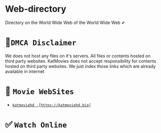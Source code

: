 # Web-directory
 Directory on the World Wide Web of the World Wide Web ✔

#  🚩`DMCA Disclaimer`
We does not host any files on it's servers. All files or contents hosted on third party websites. KatMovies does not accept responsibility for contents hosted on third party websites. We just index those links which are already available in internet

# 🧭 `Movie WebSites`
-   [`katmoviehd -[https://katmoviehd.bio]`](https://katmoviehd.bio)

# ✅ `Watch Online`

